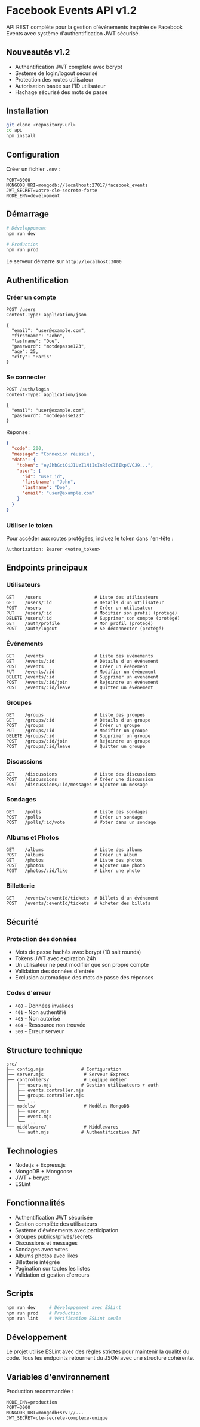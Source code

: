 # Facebook Events API v1.2

API REST complète pour la gestion d'événements inspirée de Facebook Events avec système d'authentification JWT sécurisé.

## Nouveautés v1.2

- Authentification JWT complète avec bcrypt
- Système de login/logout sécurisé  
- Protection des routes utilisateur
- Autorisation basée sur l'ID utilisateur
- Hachage sécurisé des mots de passe

## Installation

```bash
git clone <repository-url>
cd api
npm install
```

## Configuration

Créer un fichier `.env` :

```env
PORT=3000
MONGODB_URI=mongodb://localhost:27017/facebook_events
JWT_SECRET=votre-cle-secrete-forte
NODE_ENV=development
```

## Démarrage

```bash
# Développement
npm run dev

# Production  
npm run prod
```

Le serveur démarre sur `http://localhost:3000`

## Authentification

### Créer un compte

```http
POST /users
Content-Type: application/json

{
  "email": "user@example.com",
  "firstname": "John",
  "lastname": "Doe",
  "password": "motdepasse123",
  "age": 25,
  "city": "Paris"
}
```

### Se connecter

```http
POST /auth/login
Content-Type: application/json

{
  "email": "user@example.com", 
  "password": "motdepasse123"
}
```

Réponse :
```json
{
  "code": 200,
  "message": "Connexion réussie",
  "data": {
    "token": "eyJhbGciOiJIUzI1NiIsInR5cCI6IkpXVCJ9...",
    "user": {
      "id": "user_id",
      "firstname": "John",
      "lastname": "Doe",
      "email": "user@example.com"
    }
  }
}
```

### Utiliser le token

Pour accéder aux routes protégées, incluez le token dans l'en-tête :

```http
Authorization: Bearer <votre_token>
```

## Endpoints principaux

### Utilisateurs

```http
GET    /users                    # Liste des utilisateurs
GET    /users/:id                # Détails d'un utilisateur
POST   /users                    # Créer un utilisateur
PUT    /users/:id                # Modifier son profil (protégé)
DELETE /users/:id                # Supprimer son compte (protégé)
GET    /auth/profile             # Mon profil (protégé)
POST   /auth/logout              # Se déconnecter (protégé)
```

### Événements

```http
GET    /events                   # Liste des événements
GET    /events/:id               # Détails d'un événement
POST   /events                   # Créer un événement
PUT    /events/:id               # Modifier un événement
DELETE /events/:id               # Supprimer un événement
POST   /events/:id/join          # Rejoindre un événement
POST   /events/:id/leave         # Quitter un événement
```

### Groupes

```http
GET    /groups                   # Liste des groupes
GET    /groups/:id               # Détails d'un groupe
POST   /groups                   # Créer un groupe
PUT    /groups/:id               # Modifier un groupe
DELETE /groups/:id               # Supprimer un groupe
POST   /groups/:id/join          # Rejoindre un groupe
POST   /groups/:id/leave         # Quitter un groupe
```

### Discussions

```http
GET    /discussions              # Liste des discussions
POST   /discussions              # Créer une discussion
POST   /discussions/:id/messages # Ajouter un message
```

### Sondages

```http
GET    /polls                    # Liste des sondages
POST   /polls                    # Créer un sondage
POST   /polls/:id/vote           # Voter dans un sondage
```

### Albums et Photos

```http
GET    /albums                   # Liste des albums
POST   /albums                   # Créer un album
GET    /photos                   # Liste des photos
POST   /photos                   # Ajouter une photo
POST   /photos/:id/like          # Liker une photo
```

### Billetterie

```http
GET    /events/:eventId/tickets  # Billets d'un événement
POST   /events/:eventId/tickets  # Acheter des billets
```

## Sécurité

### Protection des données

- Mots de passe hachés avec bcrypt (10 salt rounds)
- Tokens JWT avec expiration 24h
- Un utilisateur ne peut modifier que son propre compte
- Validation des données d'entrée
- Exclusion automatique des mots de passe des réponses

### Codes d'erreur

- `400` - Données invalides
- `401` - Non authentifié
- `403` - Non autorisé
- `404` - Ressource non trouvée
- `500` - Erreur serveur

## Structure technique

```
src/
├── config.mjs              # Configuration
├── server.mjs               # Serveur Express
├── controllers/             # Logique métier
│   ├── users.mjs           # Gestion utilisateurs + auth
│   ├── events.controller.mjs
│   ├── groups.controller.mjs
│   └── ...
├── models/                  # Modèles MongoDB
│   ├── user.mjs
│   ├── event.mjs
│   └── ...
└── middleware/              # Middlewares
    └── auth.mjs            # Authentification JWT
```

## Technologies

- Node.js + Express.js
- MongoDB + Mongoose
- JWT + bcrypt
- ESLint

## Fonctionnalités

- Authentification JWT sécurisée
- Gestion complète des utilisateurs
- Système d'événements avec participation
- Groupes publics/privés/secrets
- Discussions et messages
- Sondages avec votes
- Albums photos avec likes
- Billetterie intégrée
- Pagination sur toutes les listes
- Validation et gestion d'erreurs

## Scripts

```bash
npm run dev     # Développement avec ESLint
npm run prod    # Production
npm run lint    # Vérification ESLint seule
```

## Développement

Le projet utilise ESLint avec des règles strictes pour maintenir la qualité du code. Tous les endpoints retournent du JSON avec une structure cohérente.

## Variables d'environnement

Production recommandée :

```env
NODE_ENV=production
PORT=3000
MONGODB_URI=mongodb+srv://...
JWT_SECRET=cle-secrete-complexe-unique
```